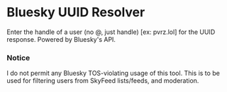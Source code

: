 # Bluesky UUID Resolver
Enter the handle of a user (no @, just handle) [ex: pvrz.lol] for the UUID response.
Powered by Bluesky's API.


### Notice
I do not permit any Bluesky TOS-violating usage of this tool. This is to be used for filtering users from SkyFeed lists/feeds, and moderation.
